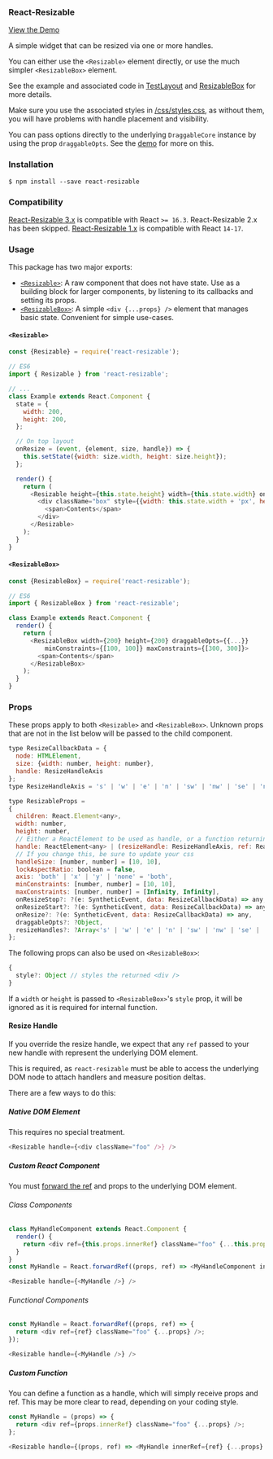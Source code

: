### React-Resizable

[View the Demo](https://react-grid-layout.github.io/react-resizable/examples/1.html)

A simple widget that can be resized via one or more handles.

You can either use the `<Resizable>` element directly, or use the much simpler `<ResizableBox>` element.

See the example and associated code in [TestLayout](/examples/TestLayout.js) and
[ResizableBox](/lib/ResizableBox.js) for more details.

Make sure you use the associated styles in [/css/styles.css](/css/styles.css), as without them, you will have
problems with handle placement and visibility.

You can pass options directly to the underlying `DraggableCore` instance by using the prop `draggableOpts`.
See the [demo](/examples/TestLayout.js) for more on this.

### Installation

    $ npm install --save react-resizable

### Compatibility

[React-Resizable 3.x](/CHANGELOG.md#3.0.0) is compatible with React `>= 16.3`.
React-Resizable 2.x has been skipped.
[React-Resizable 1.x](/CHANGELOG.md#1.11.1) is compatible with React `14-17`.

### Usage

This package has two major exports:

* [`<Resizable>`](/lib/Resizable.js): A raw component that does not have state. Use as a building block for larger components, by listening to its
  callbacks and setting its props.
* [`<ResizableBox>`](/lib/ResizableBox.js): A simple `<div {...props} />` element that manages basic state. Convenient for simple use-cases.


#### `<Resizable>`
```js
const {Resizable} = require('react-resizable');

// ES6
import { Resizable } from 'react-resizable';

// ...
class Example extends React.Component {
  state = {
    width: 200,
    height: 200,
  };

  // On top layout
  onResize = (event, {element, size, handle}) => {
    this.setState({width: size.width, height: size.height});
  };

  render() {
    return (
      <Resizable height={this.state.height} width={this.state.width} onResize={this.onResize}>
        <div className="box" style={{width: this.state.width + 'px', height: this.state.height + 'px'}}>
          <span>Contents</span>
        </div>
      </Resizable>
    );
  }
}

```


#### `<ResizableBox>`
```js
const {ResizableBox} = require('react-resizable');

// ES6
import { ResizableBox } from 'react-resizable';

class Example extends React.Component {
  render() {
    return (
      <ResizableBox width={200} height={200} draggableOpts={{...}}
          minConstraints={[100, 100]} maxConstraints={[300, 300]}>
        <span>Contents</span>
      </ResizableBox>
    );
  }
}
```

### Props

These props apply to both `<Resizable>` and `<ResizableBox>`. Unknown props that are not in the list below will be passed to the child component.

```js
type ResizeCallbackData = {
  node: HTMLElement,
  size: {width: number, height: number},
  handle: ResizeHandleAxis
};
type ResizeHandleAxis = 's' | 'w' | 'e' | 'n' | 'sw' | 'nw' | 'se' | 'ne';

type ResizableProps =
{
  children: React.Element<any>,
  width: number,
  height: number,
  // Either a ReactElement to be used as handle, or a function returning an element that is fed the handle's location as its first argument.
  handle: ReactElement<any> | (resizeHandle: ResizeHandleAxis, ref: ReactRef<HTMLElement>) => ReactElement<any>,
  // If you change this, be sure to update your css
  handleSize: [number, number] = [10, 10],
  lockAspectRatio: boolean = false,
  axis: 'both' | 'x' | 'y' | 'none' = 'both',
  minConstraints: [number, number] = [10, 10],
  maxConstraints: [number, number] = [Infinity, Infinity],
  onResizeStop?: ?(e: SyntheticEvent, data: ResizeCallbackData) => any,
  onResizeStart?: ?(e: SyntheticEvent, data: ResizeCallbackData) => any,
  onResize?: ?(e: SyntheticEvent, data: ResizeCallbackData) => any,
  draggableOpts?: ?Object,
  resizeHandles?: ?Array<'s' | 'w' | 'e' | 'n' | 'sw' | 'nw' | 'se' | 'ne'> = ['se']
};
```

The following props can also be used on `<ResizableBox>`:

```js
{
  style?: Object // styles the returned <div />
}
```

If a `width` or `height` is passed to `<ResizableBox>`'s `style` prop, it will be ignored as it is required for internal function.

#### Resize Handle

If you override the resize handle, we expect that any `ref` passed to your new handle with represent the underlying DOM element.

This is required, as `react-resizable` must be able to access the underlying DOM node to attach handlers and measure position deltas.

There are a few ways to do this:

##### Native DOM Element

This requires no special treatment.

```js
<Resizable handle={<div className="foo" />} />
```

##### Custom React Component

You must [forward the ref](https://reactjs.org/docs/forwarding-refs.html) and props to the underlying DOM element.

###### Class Components

```js
class MyHandleComponent extends React.Component {
  render() {
    return <div ref={this.props.innerRef} className="foo" {...this.props} />
  }
}
const MyHandle = React.forwardRef((props, ref) => <MyHandleComponent innerRef={ref} {...props} />);

<Resizable handle={<MyHandle />} />
```

###### Functional Components

```js
const MyHandle = React.forwardRef((props, ref) => {
  return <div ref={ref} className="foo" {...props} />;
});

<Resizable handle={<MyHandle />} />
```

##### Custom Function

You can define a function as a handle, which will simply receive props and ref. This may be more clear to read, depending on your coding style.

```js
const MyHandle = (props) => {
  return <div ref={props.innerRef} className="foo" {...props} />;
};

<Resizable handle={(props, ref) => <MyHandle innerRef={ref} {...props} />} />
```